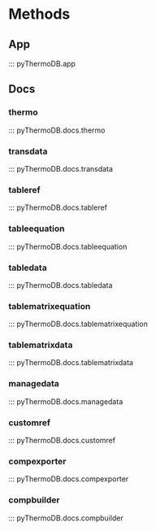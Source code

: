 # Methods

## App

::: pyThermoDB.app

## Docs

### thermo

::: pyThermoDB.docs.thermo

### transdata

::: pyThermoDB.docs.transdata

### tableref

::: pyThermoDB.docs.tableref

### tableequation

::: pyThermoDB.docs.tableequation

### tabledata

::: pyThermoDB.docs.tabledata

### tablematrixequation

::: pyThermoDB.docs.tablematrixequation

### tablematrixdata

::: pyThermoDB.docs.tablematrixdata

### managedata

::: pyThermoDB.docs.managedata

### customref

::: pyThermoDB.docs.customref

### compexporter

::: pyThermoDB.docs.compexporter

### compbuilder

::: pyThermoDB.docs.compbuilder